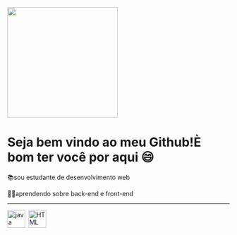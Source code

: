 <img src="programmer cat.gif" width="250px" align="rigth">

# Seja bem vindo ao meu Github!È bom ter você por aqui 😄
 📚sou estudante de desenvolvimento web
 
 👩‍💻aprendendo sobre back-end e front-end
 
 ---
 <div>
 <img src="https://github.com/devicons/blob/master/icons/java-original-wordmark.svg" title="java" alt="java" width="40" height="40"/>&nbsp;
  <img src="https://github.com/devicons/blob/master/icons/html-original-wordmark.svg" title="HTML5" alt="HTML" width="40" height="40"/>&nbsp;
     </div>

